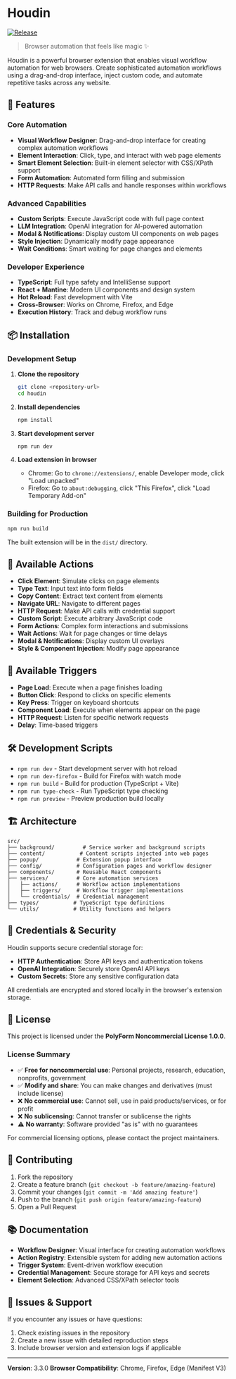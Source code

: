 # Houdin

[![Release](https://github.com/afonsocraposo/houdin/actions/workflows/release.yml/badge.svg)](https://github.com/afonsocraposo/houdin/actions/workflows/release.yml)

> Browser automation that feels like magic ✨

Houdin is a powerful browser extension that enables visual workflow automation for web browsers. Create sophisticated automation workflows using a drag-and-drop interface, inject custom code, and automate repetitive tasks across any website.

## 🚀 Features

### Core Automation

- **Visual Workflow Designer**: Drag-and-drop interface for creating complex automation workflows
- **Element Interaction**: Click, type, and interact with web page elements
- **Smart Element Selection**: Built-in element selector with CSS/XPath support
- **Form Automation**: Automated form filling and submission
- **HTTP Requests**: Make API calls and handle responses within workflows

### Advanced Capabilities

- **Custom Scripts**: Execute JavaScript code with full page context
- **LLM Integration**: OpenAI integration for AI-powered automation
- **Modal & Notifications**: Display custom UI components on web pages
- **Style Injection**: Dynamically modify page appearance
- **Wait Conditions**: Smart waiting for page changes and elements

### Developer Experience

- **TypeScript**: Full type safety and IntelliSense support
- **React + Mantine**: Modern UI components and design system
- **Hot Reload**: Fast development with Vite
- **Cross-Browser**: Works on Chrome, Firefox, and Edge
- **Execution History**: Track and debug workflow runs

## 📦 Installation

### Development Setup

1. **Clone the repository**

   ```bash
   git clone <repository-url>
   cd houdin
   ```

2. **Install dependencies**

   ```bash
   npm install
   ```

3. **Start development server**

   ```bash
   npm run dev
   ```

4. **Load extension in browser**
   - Chrome: Go to `chrome://extensions/`, enable Developer mode, click "Load unpacked"
   - Firefox: Go to `about:debugging`, click "This Firefox", click "Load Temporary Add-on"

### Building for Production

```bash
npm run build
```

The built extension will be in the `dist/` directory.

## 🎯 Available Actions

- **Click Element**: Simulate clicks on page elements
- **Type Text**: Input text into form fields
- **Copy Content**: Extract text content from elements
- **Navigate URL**: Navigate to different pages
- **HTTP Request**: Make API calls with credential support
- **Custom Script**: Execute arbitrary JavaScript code
- **Form Actions**: Complex form interactions and submissions
- **Wait Actions**: Wait for page changes or time delays
- **Modal & Notifications**: Display custom UI overlays
- **Style & Component Injection**: Modify page appearance

## 🔧 Available Triggers

- **Page Load**: Execute when a page finishes loading
- **Button Click**: Respond to clicks on specific elements
- **Key Press**: Trigger on keyboard shortcuts
- **Component Load**: Execute when elements appear on the page
- **HTTP Request**: Listen for specific network requests
- **Delay**: Time-based triggers

## 🛠 Development Scripts

- `npm run dev` - Start development server with hot reload
- `npm run dev-firefox` - Build for Firefox with watch mode
- `npm run build` - Build for production (TypeScript + Vite)
- `npm run type-check` - Run TypeScript type checking
- `npm run preview` - Preview production build locally

## 🏗 Architecture

```
src/
├── background/         # Service worker and background scripts
├── content/           # Content scripts injected into web pages
├── popup/            # Extension popup interface
├── config/           # Configuration pages and workflow designer
├── components/       # Reusable React components
├── services/         # Core automation services
│   ├── actions/      # Workflow action implementations
│   ├── triggers/     # Workflow trigger implementations
│   └── credentials/  # Credential management
├── types/           # TypeScript type definitions
└── utils/           # Utility functions and helpers
```

## 🔑 Credentials & Security

Houdin supports secure credential storage for:

- **HTTP Authentication**: Store API keys and authentication tokens
- **OpenAI Integration**: Securely store OpenAI API keys
- **Custom Secrets**: Store any sensitive configuration data

All credentials are encrypted and stored locally in the browser's extension storage.

## 📝 License

This project is licensed under the **PolyForm Noncommercial License 1.0.0**.

### License Summary

- ✅ **Free for noncommercial use**: Personal projects, research, education, nonprofits, government
- ✅ **Modify and share**: You can make changes and derivatives (must include license)
- ❌ **No commercial use**: Cannot sell, use in paid products/services, or for profit
- ❌ **No sublicensing**: Cannot transfer or sublicense the rights
- ⚠️ **No warranty**: Software provided "as is" with no guarantees

For commercial licensing options, please contact the project maintainers.

## 🤝 Contributing

1. Fork the repository
2. Create a feature branch (`git checkout -b feature/amazing-feature`)
3. Commit your changes (`git commit -m 'Add amazing feature'`)
4. Push to the branch (`git push origin feature/amazing-feature`)
5. Open a Pull Request

## 📚 Documentation

- **Workflow Designer**: Visual interface for creating automation workflows
- **Action Registry**: Extensible system for adding new automation actions
- **Trigger System**: Event-driven workflow execution
- **Credential Management**: Secure storage for API keys and secrets
- **Element Selection**: Advanced CSS/XPath selector tools

## 🐛 Issues & Support

If you encounter any issues or have questions:

1. Check existing issues in the repository
2. Create a new issue with detailed reproduction steps
3. Include browser version and extension logs if applicable

---

**Version**: 3.3.0
**Browser Compatibility**: Chrome, Firefox, Edge (Manifest V3)
